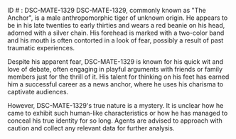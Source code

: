 ID # : DSC-MATE-1329
DSC-MATE-1329, commonly known as "The Anchor", is a male anthropomorphic tiger of unknown origin. He appears to be in his late twenties to early thirties and wears a red beanie on his head, adorned with a silver chain. His forehead is marked with a two-color band and his mouth is often contorted in a look of fear, possibly a result of past traumatic experiences.

Despite his apparent fear, DSC-MATE-1329 is known for his quick wit and love of debate, often engaging in playful arguments with friends or family members just for the thrill of it. His talent for thinking on his feet has earned him a successful career as a news anchor, where he uses his charisma to captivate audiences.

However, DSC-MATE-1329's true nature is a mystery. It is unclear how he came to exhibit such human-like characteristics or how he has managed to conceal his true identity for so long. Agents are advised to approach with caution and collect any relevant data for further analysis.